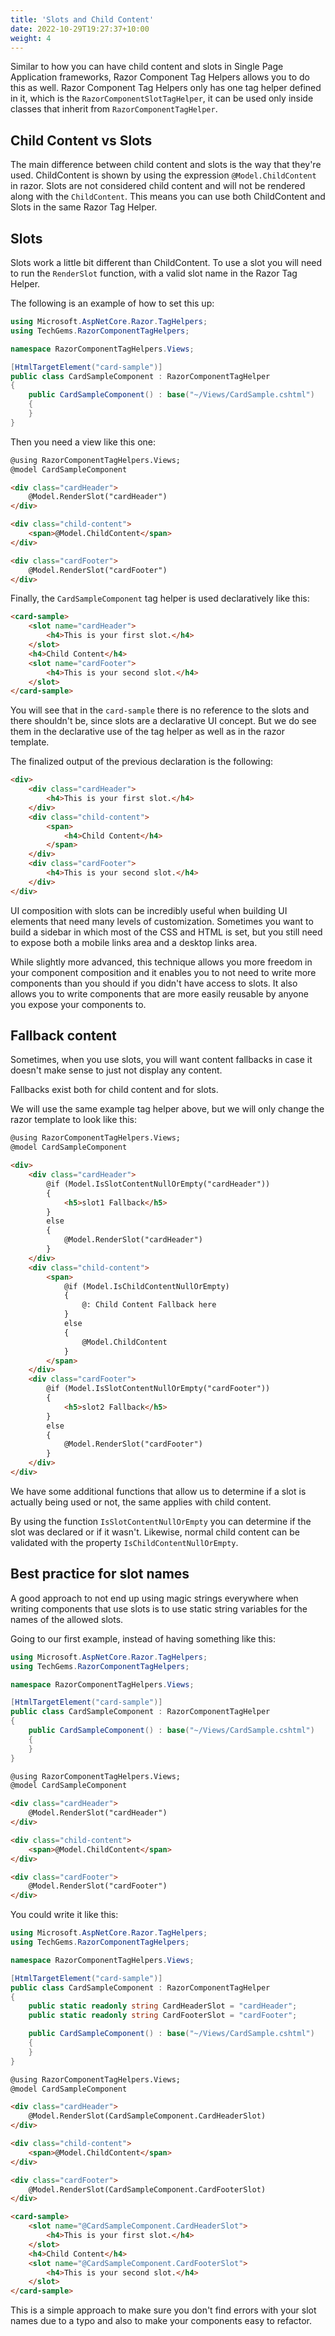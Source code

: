```yaml
---
title: 'Slots and Child Content'
date: 2022-10-29T19:27:37+10:00
weight: 4
---
```


Similar to how you can have child content and slots in Single Page Application frameworks, Razor Component Tag Helpers allows you to do this as well. Razor Component Tag Helpers only has one tag helper defined in it, which is the `RazorComponentSlotTagHelper`, it can be used only inside classes that inherit from `RazorComponentTagHelper`.

## Child Content vs Slots

The main difference between child content and slots is the way that they're used. ChildContent is shown by using the expression `@Model.ChildContent` in razor. Slots are not considered child content and will not be rendered along with the `ChildContent`. This means you can use both ChildContent and Slots in the same Razor Tag Helper.

## Slots

Slots work a little bit different than ChildContent. To use a slot you will need to run the `RenderSlot` function, with a valid slot name in the Razor Tag Helper.

The following is an example of how to set this up:

```csharp
using Microsoft.AspNetCore.Razor.TagHelpers;
using TechGems.RazorComponentTagHelpers;

namespace RazorComponentTagHelpers.Views;

[HtmlTargetElement("card-sample")]
public class CardSampleComponent : RazorComponentTagHelper
{
    public CardSampleComponent() : base("~/Views/CardSample.cshtml")
    {
    }
}
```

Then you need a view like this one:

```html
@using RazorComponentTagHelpers.Views;
@model CardSampleComponent

<div class="cardHeader">
    @Model.RenderSlot("cardHeader")
</div>

<div class="child-content">
    <span>@Model.ChildContent</span>
</div>

<div class="cardFooter">
    @Model.RenderSlot("cardFooter") 
</div>

```

Finally, the `CardSampleComponent` tag helper is used declaratively like this:

```html
<card-sample>
    <slot name="cardHeader">
        <h4>This is your first slot.</h4>
    </slot>
    <h4>Child Content</h4>
    <slot name="cardFooter">
        <h4>This is your second slot.</h4>
    </slot>
</card-sample>
```

You will see that in the `card-sample` there is no reference to the slots and there shouldn't be, since slots are a declarative UI concept. But we do see them in the declarative use of the tag helper as well as in the razor template.

The finalized output of the previous declaration is the following:

```html
<div>
    <div class="cardHeader">
        <h4>This is your first slot.</h4>
    </div>
    <div class="child-content">
        <span>
            <h4>Child Content</h4>
        </span>
    </div>
    <div class="cardFooter">
        <h4>This is your second slot.</h4>
    </div>
</div>
```

UI composition with slots can be incredibly useful when building UI elements that need many levels of customization. Sometimes you want to build a sidebar in which most of the CSS and HTML is set, but you still need to expose both a mobile links area and a desktop links area.

While slightly more advanced, this technique allows you more freedom in your component composition and it enables you to not need to write more components than you should if you didn't have access to slots. It also allows you to write components that are more easily reusable by anyone you expose your components to.

## Fallback content

Sometimes, when you use slots, you will want content fallbacks in case it doesn't make sense to just not display any content.

Fallbacks exist both for child content and for slots.

We will use the same example tag helper above, but we will only change the razor template to look like this:

```html
@using RazorComponentTagHelpers.Views;
@model CardSampleComponent

<div>
    <div class="cardHeader">
        @if (Model.IsSlotContentNullOrEmpty("cardHeader"))
        {
            <h5>slot1 Fallback</h5>
        }
        else
        {
            @Model.RenderSlot("cardHeader")
        }
    </div>
    <div class="child-content">
        <span>
            @if (Model.IsChildContentNullOrEmpty)
            {
                @: Child Content Fallback here
            }
            else
            {
                @Model.ChildContent
            }
        </span>
    </div>
    <div class="cardFooter">
        @if (Model.IsSlotContentNullOrEmpty("cardFooter"))
        {
            <h5>slot2 Fallback</h5>
        }
        else
        {
            @Model.RenderSlot("cardFooter")
        }
    </div>
</div>
```

We have some additional functions that allow us to determine if a slot is actually being used or not, the same applies with child content.

By using the function `IsSlotContentNullOrEmpty` you can determine if the slot was declared or if it wasn't. Likewise, normal child content can be validated with the property `IsChildContentNullOrEmpty`.

## Best practice for slot names

A good approach to not end up using magic strings everywhere when writing components that use slots is to use static string variables for the names of the allowed slots.

Going to our first example, instead of having something like this:

```csharp
using Microsoft.AspNetCore.Razor.TagHelpers;
using TechGems.RazorComponentTagHelpers;

namespace RazorComponentTagHelpers.Views;

[HtmlTargetElement("card-sample")]
public class CardSampleComponent : RazorComponentTagHelper
{
    public CardSampleComponent() : base("~/Views/CardSample.cshtml")
    {
    }
}
```

```html
@using RazorComponentTagHelpers.Views;
@model CardSampleComponent

<div class="cardHeader">
    @Model.RenderSlot("cardHeader")
</div>

<div class="child-content">
    <span>@Model.ChildContent</span>
</div>

<div class="cardFooter">
    @Model.RenderSlot("cardFooter") 
</div>
```

You could write it like this:

```csharp
using Microsoft.AspNetCore.Razor.TagHelpers;
using TechGems.RazorComponentTagHelpers;

namespace RazorComponentTagHelpers.Views;

[HtmlTargetElement("card-sample")]
public class CardSampleComponent : RazorComponentTagHelper
{
    public static readonly string CardHeaderSlot = "cardHeader";
    public static readonly string CardFooterSlot = "cardFooter";

    public CardSampleComponent() : base("~/Views/CardSample.cshtml")
    {
    }
}
```

```html
@using RazorComponentTagHelpers.Views;
@model CardSampleComponent

<div class="cardHeader">
    @Model.RenderSlot(CardSampleComponent.CardHeaderSlot)
</div>

<div class="child-content">
    <span>@Model.ChildContent</span>
</div>

<div class="cardFooter">
    @Model.RenderSlot(CardSampleComponent.CardFooterSlot) 
</div>
```

```html
<card-sample>
    <slot name="@CardSampleComponent.CardHeaderSlot">
        <h4>This is your first slot.</h4>
    </slot>
    <h4>Child Content</h4>
    <slot name="@CardSampleComponent.CardFooterSlot">
        <h4>This is your second slot.</h4>
    </slot>
</card-sample>
```

This is a simple approach to make sure you don't find errors with your slot names due to a typo and also to make your components easy to refactor.

